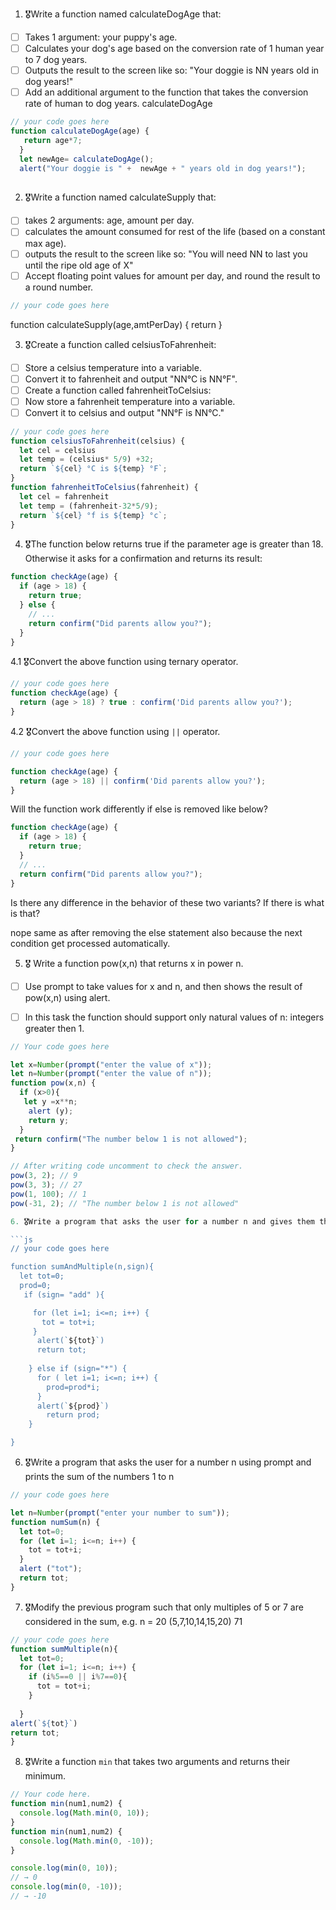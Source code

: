 1. 🎖Write a function named calculateDogAge that:
  * [ ] Takes 1 argument: your puppy's age.
  * [ ] Calculates your dog's age based on the conversion rate of 1 human year to 7 dog years.
  * [ ] Outputs the result to the screen like so: "Your doggie is NN years old in dog years!"
  * [ ] Add an additional argument to the function that takes the conversion rate of human to dog years.
calculateDogAge
```js
// your code goes here
function calculateDogAge(age) {
   return age*7;
  }
  let newAge= calculateDogAge();
  alert("Your doggie is " +  newAge + " years old in dog years!");
  
```
  
  
   

2. 🎖Write a function named calculateSupply that:
  * [ ] takes 2 arguments: age, amount per day.
  * [ ] calculates the amount consumed for rest of the life (based on a constant max age).
  * [ ] outputs the result to the screen like so: "You will need NN to last you until the ripe old age of X"
  * [ ] Accept floating point values for amount per day, and round the result to a round number.

```js
// your code goes here
```
function calculateSupply(age,amtPerDay) {
  return 
}


3. 🎖Create a function called celsiusToFahrenheit:
  * [ ] Store a celsius temperature into a variable.
  * [ ] Convert it to fahrenheit and output "NN°C is NN°F".
  * [ ] Create a function called fahrenheitToCelsius:
  * [ ] Now store a fahrenheit temperature into a variable.
  * [ ] Convert it to celsius and output "NN°F is NN°C."

```js
// your code goes here
function celsiusToFahrenheit(celsius) {
  let cel = celsius
  let temp = (celsius* 5/9) +32;
  return `${cel} °C is ${temp} °F`;
}
function fahrenheitToCelsius(fahrenheit) {
  let cel = fahrenheit
  let temp = (fahrenheit-32*5/9);
  return `${cel} °f is ${temp} °c`;
}
```

4. 🎖The function below returns true if the parameter age is greater than 18. Otherwise it asks for a confirmation and returns its result:

```js
function checkAge(age) {
  if (age > 18) {
    return true;
  } else {
    // ...
    return confirm("Did parents allow you?");
  }
}
```
  4.1 🎖Convert the above function using ternary operator.
  ```js
  // your code goes here
  function checkAge(age) {
    return (age > 18) ? true : confirm('Did parents allow you?');
  }

  ```
  
  4.2 🎖Convert the above function using `||` operator.
  ```js
  // your code goes here

  function checkAge(age) {
    return (age > 18) || confirm('Did parents allow you?');
  }
  ```
  
Will the function work differently if else is removed like below?

```js
function checkAge(age) {
  if (age > 18) {
    return true;
  }
  // ...
  return confirm("Did parents allow you?");
}
```
Is there any difference in the behavior of these two variants? If there is what is that?

nope same as after removing the else statement also because the next condition get processed automatically.

5. 🎖 Write a function pow(x,n) that returns x in power n.

  * [ ] Use prompt to take values for x and n, and then shows the result of pow(x,n) using alert.
  * [ ] In this task the function should support only natural values of n: integers greater then 1.


```js
// Your code goes here

let x=Number(prompt("enter the value of x"));
let n=Number(prompt("enter the value of n"));
function pow(x,n) {  
  if (x>0){
   let y =x**n; 
    alert (y);
    return y; 
  }
 return confirm("The number below 1 is not allowed");
}

// After writing code uncomment to check the answer.
pow(3, 2); // 9
pow(3, 3); // 27
pow(1, 100); // 1
pow(-31, 2); // "The number below 1 is not allowed"

6. 🎖Write a program that asks the user for a number n and gives them the possibility to choose between computing the sum and computing the product of 1,…,n. Return the result accordingly.

```js
// your code goes here

function sumAndMultiple(n,sign){
  let tot=0;
  prod=0;
   if (sign= "add" ){

     for (let i=1; i<=n; i++) {
       tot = tot+i;
     }
      alert(`${tot}`)
      return tot;
      
    } else if (sign="*") {
      for ( let i=1; i<=n; i++) {
        prod=prod*i;
      }
      alert(`${prod}`)
        return prod;
    }

}
```

  

6. 🎖Write a program that asks the user for a number n using prompt and prints the sum of the numbers 1 to n

```js
// your code goes here

let n=Number(prompt("enter your number to sum"));
function numSum(n) {
  let tot=0;
  for (let i=1; i<=n; i++) {
    tot = tot+i;
  }
  alert ("tot");
  return tot;
}
```


7. 🎖Modify the previous program such that only multiples of 5 or 7 are considered in the sum, e.g. n = 20 (5,7,10,14,15,20) 71

```js
// your code goes here
function sumMultiple(n){
  let tot=0;
  for (let i=1; i<=n; i++) {
    if (i%5==0 || i%7==0){
      tot = tot+i;
    }
    
  }
alert(`${tot}`)
return tot;
}

```

8. 🎖Write a function `min` that takes two arguments and returns their minimum.

```js
// Your code here.
function min(num1,num2) {
  console.log(Math.min(0, 10));
}
function min(num1,num2) {
  console.log(Math.min(0, -10));
}

console.log(min(0, 10));
// → 0
console.log(min(0, -10));
// → -10
```